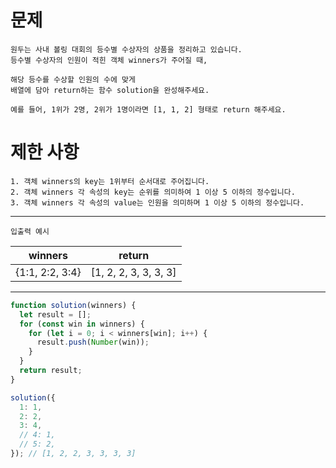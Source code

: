 # 문제

```
원두는 사내 볼링 대회의 등수별 수상자의 상품을 정리하고 있습니다.
등수별 수상자의 인원이 적힌 객체 winners가 주어질 때,

해당 등수를 수상할 인원의 수에 맞게
배열에 담아 return하는 함수 solution을 완성해주세요.

예를 들어, 1위가 2명, 2위가 1명이라면 [1, 1, 2] 형태로 return 해주세요.
```

# 제한 사항

```
1. 객체 winners의 key는 1위부터 순서대로 주어집니다.
2. 객체 winners 각 속성의 key는 순위를 의미하여 1 이상 5 이하의 정수입니다.
3. 객체 winners 각 속성의 value는 인원을 의미하며 1 이상 5 이하의 정수입니다.
```

---

`입출력 예시`

|     winners     |        return         |
| :-------------: | :-------------------: |
| {1:1, 2:2, 3:4} | [1, 2, 2, 3, 3, 3, 3] |

---

```js
function solution(winners) {
  let result = [];
  for (const win in winners) {
    for (let i = 0; i < winners[win]; i++) {
      result.push(Number(win));
    }
  }
  return result;
}

solution({
  1: 1,
  2: 2,
  3: 4,
  // 4: 1,
  // 5: 2,
}); // [1, 2, 2, 3, 3, 3, 3]
```
